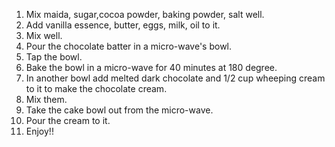 1) Mix maida, sugar,cocoa powder, baking powder, salt well.
2) Add vanilla essence, butter, eggs, milk, oil to it.
3) Mix well.
4) Pour the chocolate batter in a micro-wave's bowl.
5) Tap the bowl.
6) Bake the bowl in a micro-wave for 40 minutes at 180 degree.
7) In another bowl add melted dark chocolate and 1/2 cup wheeping cream to it to make the chocolate cream.
8) Mix them.
9) Take the cake bowl out from the micro-wave.
10) Pour the cream to it.
11) Enjoy!!